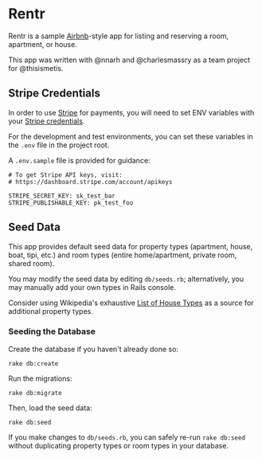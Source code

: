 # Rentr

Rentr is a sample [Airbnb](http://www.airbnb.com)-style app for listing and reserving a room, apartment, or house.

This app was written with @nnarh and @charlesmassry as a team project for @thisismetis.

## Stripe Credentials

In order to use [Stripe](http://www.stripe.com) for payments, you will need to set ENV variables with your [Stripe credentials](https://dashboard.stripe.com/account/apikeys).

For the development and test environments, you can set these variables in the `.env` file in the project root.

A `.env.sample` file is provided for guidance:

```
# To get Stripe API keys, visit:
# https://dashboard.stripe.com/account/apikeys

STRIPE_SECRET_KEY: sk_test_bar
STRIPE_PUBLISHABLE_KEY: pk_test_foo
```

## Seed Data

This app provides default seed data for property types (apartment, house, boat, tipi, etc.) and room types (entire home/apartment, private room, shared room).

You may modify the seed data by editing `db/seeds.rb`; alternatively, you may manually add your own types in Rails console.

Consider using Wikipedia's exhaustive [List of House Types](http://en.wikipedia.org/wiki/List_of_house_types) as a source for additional property types.

### Seeding the Database

Create the database if you haven't already done so:

```
rake db:create
```

Run the migrations:

```
rake db:migrate
```

Then, load the seed data:

```
rake db:seed
```

If you make changes to `db/seeds.rb`, you can safely re-run `rake db:seed` without duplicating property types or room types in your database.
